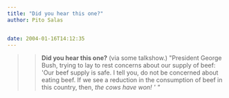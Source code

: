 ```yaml
---
title: "Did you hear this one?"
author: Pito Salas


date: 2004-01-16T14:12:35
---
```



>>

>> **Did you hear this one?** (via some talkshow.) "President George Bush,
trying to lay to rest concerns about our supply of beef: 'Our beef supply is
safe. I tell you, do not be concerned about eating beef. If we see a reduction
in the consumption of beef in this country, then, _the cows have won! ' "_


